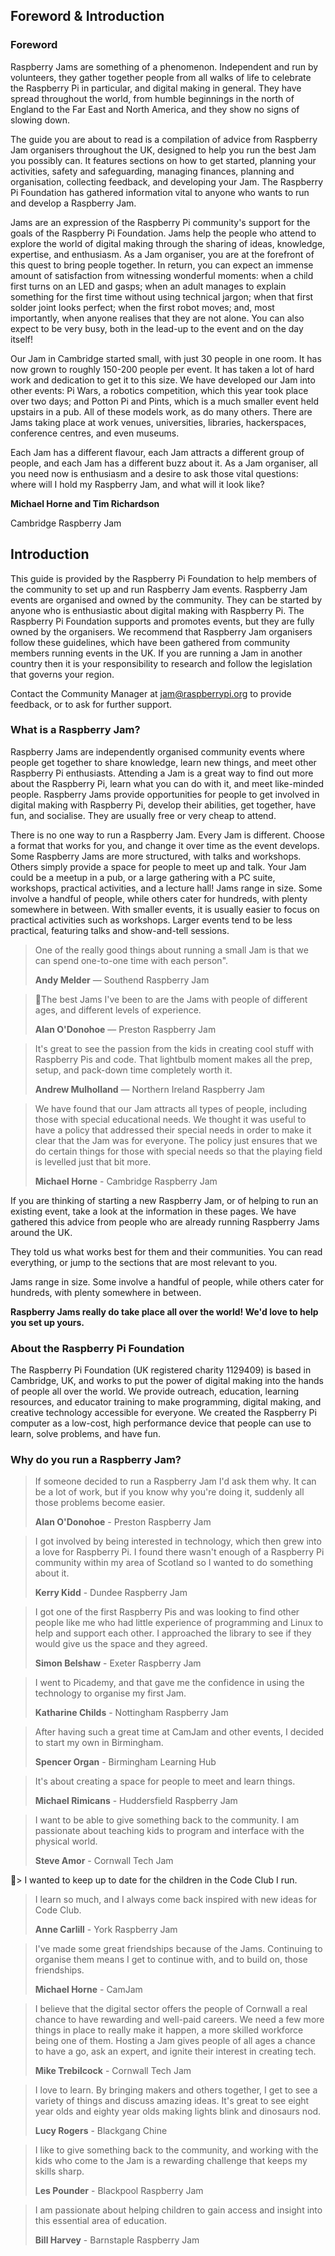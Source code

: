 ## Foreword & Introduction

### Foreword

Raspberry Jams are something of a phenomenon. Independent and run by
volunteers, they gather together people from all walks of life to celebrate the
Raspberry Pi in particular, and digital making in general. They have spread
throughout the world, from humble beginnings in the north of England to the
Far East and North America, and they show no signs of slowing down.

The guide you are about to read is a compilation of advice from Raspberry Jam
organisers throughout the UK, designed to help you run the best Jam you possibly
can. It features sections on how to get started, planning your activities, safety and
safeguarding, managing finances, planning and organisation, collecting feedback,
and developing your Jam. The Raspberry Pi Foundation has gathered information
vital to anyone who wants to run and develop a Raspberry Jam.

Jams are an expression of the Raspberry Pi community's support for the goals
of the Raspberry Pi Foundation. Jams help the people who attend to explore the
world of digital making through the sharing of ideas, knowledge, expertise, and
enthusiasm. As a Jam organiser, you are at the forefront of this quest to bring
people together. In return, you can expect an immense amount of satisfaction
from witnessing wonderful moments: when a child first turns on an LED and
gasps; when an adult manages to explain something for the first time without
using technical jargon; when that first solder joint looks perfect; when the first
robot moves; and, most importantly, when anyone realises that they are not
alone. You can also expect to be very busy, both in the lead-up to the event and
on the day itself!

Our Jam in Cambridge started small, with just 30 people in one room. It has now
grown to roughly 150-200 people per event. It has taken a lot of hard work and
dedication to get it to this size. We have developed our Jam into other events: Pi
Wars, a robotics competition, which this year took place over two days; and Potton
Pi and Pints, which is a much smaller event held upstairs in a pub. All of these
models work, as do many others. There are Jams taking place at work venues,
universities, libraries, hackerspaces, conference centres, and even museums.

Each Jam has a different flavour, each Jam attracts a different group of people,
and each Jam has a different buzz about it. As a Jam organiser, all you need
now is enthusiasm and a desire to ask those vital questions: where will I hold my
Raspberry Jam, and what will it look like?

**Michael Horne and Tim Richardson**

Cambridge Raspberry Jam

## Introduction

This guide is provided by the Raspberry Pi Foundation to help members of the
community to set up and run Raspberry Jam events. Raspberry Jam events are
organised and owned by the community. They can be started by anyone who is
enthusiastic about digital making with Raspberry Pi. The Raspberry Pi Foundation
supports and promotes events, but they are fully owned by the organisers. We
recommend that Raspberry Jam organisers follow these guidelines, which have been
gathered from community members running events in the UK. If you are running
a Jam in another country then it is your responsibility to research and follow the
legislation that governs your region.

Contact the Community Manager at jam@raspberrypi.org to provide feedback, or to
ask for further support.

### What is a Raspberry Jam?

Raspberry Jams are independently organised community events where people
get together to share knowledge, learn new things, and meet other Raspberry Pi
enthusiasts. Attending a Jam is a great way to find out more about the Raspberry Pi,
learn what you can do with it, and meet like-minded people. Raspberry Jams provide
opportunities for people to get involved in digital making with Raspberry Pi, develop
their abilities, get together, have fun, and socialise. They are usually free or very cheap
to attend.

There is no one way to run a Raspberry Jam. Every Jam is different. Choose a format
that works for you, and change it over time as the event develops. Some Raspberry
Jams are more structured, with talks and workshops. Others simply provide a space
for people to meet up and talk. Your Jam could be a meetup in a pub, or a large
gathering with a PC suite, workshops, practical activities, and a lecture hall!
Jams range in size. Some involve a handful of people, while others cater for hundreds,
with plenty somewhere in between. With smaller events, it is usually easier to focus
on practical activities such as workshops. Larger events tend to be less practical,
featuring talks and show-and-tell sessions.

> One of the really good things about running a small Jam is that we can spend
> one-to-one time with each person".
>
> **Andy Melder** — Southend Raspberry Jam

>The best Jams I've been to are the Jams with people of different ages, and
> different levels of experience.
>
> **Alan O'Donohoe** — Preston Raspberry Jam

> It's great to see the passion from the kids in creating cool stuff with
> Raspberry Pis and code. That lightbulb moment makes all the prep, setup, and
> pack-down time completely worth it.
>
> **Andrew Mulholland** — Northern Ireland Raspberry Jam

> We have found that our Jam attracts all types of people, including
> those with special educational needs. We thought it was useful to
> have a policy that addressed their special needs in order to make it
> clear that the Jam was for everyone. The policy just ensures that we
> do certain things for those with special needs so that the playing field
> is levelled just that bit more.
>
> **Michael Horne** - Cambridge Raspberry Jam

If you are thinking of starting a new Raspberry Jam, or of helping to run an existing event, take
a look at the information in these pages. We have gathered this advice from people who are
already running Raspberry Jams around the UK.

They told us what works best for them and their communities. You can read everything, or jump to
the sections that are most relevant to you.

Jams range in size. Some involve a handful of people, while others cater for
hundreds, with plenty somewhere in between.

**Raspberry Jams really do take place all over the world! We'd love to help you set up yours.**

### About the Raspberry Pi Foundation

The Raspberry Pi Foundation (UK registered charity 1129409) is based in Cambridge, UK, and works to put the
power of digital making into the hands of people all over the world. We provide outreach, education, learning resources,
and educator training to make programming, digital making, and creative technology accessible for everyone. We
created the Raspberry Pi computer as a low-cost, high performance device that people can use to learn, solve
problems, and have fun.

### Why do you run a Raspberry Jam?

> If someone decided to run a Raspberry Jam I'd ask them why. It
> can be a lot of work, but if you know why you're doing it, suddenly
> all those problems become easier.
>
> **Alan O'Donohoe** - Preston Raspberry Jam

> I got involved by being interested in technology, which then grew
> into a love for Raspberry Pi. I found there wasn't enough of a
> Raspberry Pi community within my area of Scotland so I wanted
> to do something about it.
>
> **Kerry Kidd** - Dundee Raspberry Jam

> I got one of the first Raspberry Pis and was looking to find other
> people like me who had little experience of programming and Linux
> to help and support each other. I approached the library to see if
> they would give us the space and they agreed.
>
> **Simon Belshaw** - Exeter Raspberry Jam

> I went to Picademy, and that gave me the confidence in using the
> technology to organise my first Jam.
>
> **Katharine Childs** - Nottingham Raspberry Jam

> After having such a great time at CamJam and other events,
> I decided to start my own in Birmingham.
>
> **Spencer Organ** - Birmingham Learning Hub

> It's about creating a space for people to meet and learn things.
>
> **Michael Rimicans** - Huddersfield Raspberry Jam

> I want to be able to give something back to the community. I am
> passionate about teaching kids to program and interface with the
> physical world.
>
> **Steve Amor** - Cornwall Tech Jam

> I wanted to keep up to date for the children in the Code Club I run.
> I learn so much, and I always come back inspired with new ideas
> for Code Club.
>
> **Anne Carlill** - York Raspberry Jam

> I've made some great friendships because of the Jams. Continuing
> to organise them means I get to continue with, and to build on,
> those friendships.
>
> **Michael Horne** - CamJam

> I believe that the digital sector offers the people of Cornwall a
> real chance to have rewarding and well-paid careers. We need a
> few more things in place to really make it happen, a more skilled
> workforce being one of them. Hosting a Jam gives people of all
> ages a chance to have a go, ask an expert, and ignite their interest
> in creating tech.
>
> **Mike Trebilcock** - Cornwall Tech Jam

> I love to learn. By bringing makers and others together, I get to see
> a variety of things and discuss amazing ideas. It's great to see eight
> year olds and eighty year olds making lights blink and dinosaurs nod.
>
> **Lucy Rogers** - Blackgang Chine

> I like to give something back to the community, and working
> with the kids who come to the Jam is a rewarding challenge
> that keeps my skills sharp.
>
> **Les Pounder** - Blackpool Raspberry Jam

> I am passionate about helping children to gain access and insight
> into this essential area of education.
>
> **Bill Harvey** - Barnstaple Raspberry Jam
